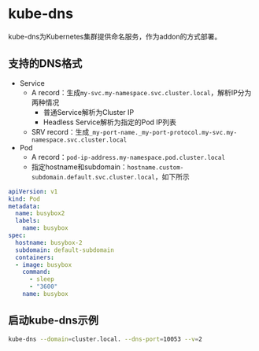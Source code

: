 # kube-dns

kube-dns为Kubernetes集群提供命名服务，作为addon的方式部署。

## 支持的DNS格式

- Service
  - A record：生成`my-svc.my-namespace.svc.cluster.local`，解析IP分为两种情况
    - 普通Service解析为Cluster IP
    - Headless Service解析为指定的Pod IP列表
  - SRV record：生成`_my-port-name._my-port-protocol.my-svc.my-namespace.svc.cluster.local`
- Pod
  - A record：`pod-ip-address.my-namespace.pod.cluster.local`
  - 指定hostname和subdomain：`hostname.custom-subdomain.default.svc.cluster.local`，如下所示

```yaml
apiVersion: v1
kind: Pod
metadata:
  name: busybox2
  labels:
    name: busybox
spec:
  hostname: busybox-2
  subdomain: default-subdomain
  containers:
  - image: busybox
    command:
      - sleep
      - "3600"
    name: busybox
```

## 启动kube-dns示例

```sh
kube-dns --domain=cluster.local. --dns-port=10053 --v=2
```